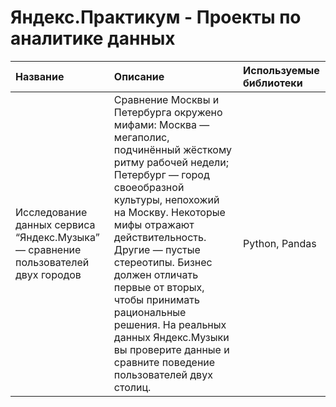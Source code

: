 # Яндекс.Практикум - Проекты по аналитике данных
| Название                | Описание                | Используемые библиотеки     |
| :--------------------- | :--------------------- |:---------------------------|
| Исследование данных сервиса “Яндекс.Музыка” — сравнение пользователей двух городов| Сравнение Москвы и Петербурга окружено мифами: Москва — мегаполис, подчинённый жёсткому ритму рабочей недели; Петербург — город своеобразной культуры, непохожий на Москву. Некоторые мифы отражают действительность. Другие — пустые стереотипы. Бизнес должен отличать первые от вторых, чтобы принимать рациональные решения. На реальных данных Яндекс.Музыки вы проверите данные и сравните поведение пользователей двух столиц.| Python, Pandas|
